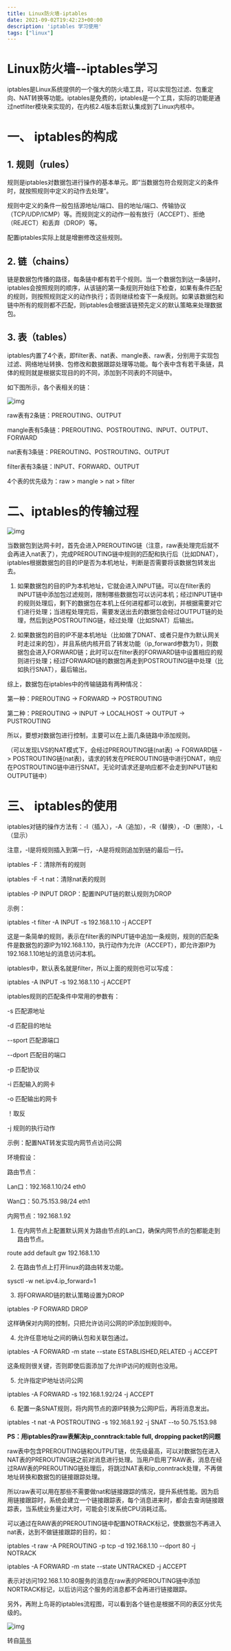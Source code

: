 ```yaml
---
title: Linux防火墙-iptables
date: 2021-09-02T19:42:23+00:00
description: 'iptables 学习使用'
tags: ["linux"]
---
```

# Linux防火墙--iptables学习
iptables是Linux系统提供的一个强大的防火墙工具，可以实现包过滤、包重定向、NAT转换等功能。iptables是免费的，iptables是一个工具，实际的功能是通过netfilter模块来实现的，在内核2.4版本后默认集成到了Linux内核中。

# 一、 iptables的构成

## 1. 规则（rules）

规则是iptables对数据包进行操作的基本单元。即“当数据包符合规则定义的条件时，就按照规则中定义的动作去处理”。

规则中定义的条件一般包括源地址/端口、目的地址/端口、传输协议（TCP/UDP/ICMP）等。而规则定义的动作一般有放行（ACCEPT）、拒绝（REJECT）和丢弃（DROP）等。

配置iptables实际上就是增删修改这些规则。

## 2. 链（chains）

链是数据包传播的路径，每条链中都有若干个规则。当一个数据包到达一条链时，iptables会按照规则的顺序，从该链的第一条规则开始往下检查，如果有条件匹配的规则，则按照规则定义的动作执行；否则继续检查下一条规则。如果该数据包和链中所有的规则都不匹配，则iptables会根据该链预先定义的默认策略来处理数据包。

## 3. 表（tables）

iptables内置了4个表，即filter表、nat表、mangle表、raw表，分别用于实现包过滤、网络地址转换、包修改和数据跟踪处理等功能。每个表中含有若干条链，具体的规则就是根据实现目的的不同，添加到不同表的不同链中。

如下图所示，各个表相关的链：

![img](http://upload-images.jianshu.io/upload_images/3329890-fcea46b652d9b2fa.png?imageMogr2/auto-orient/strip%7CimageView2/2/w/1240)

raw表有2条链：PREROUTING、OUTPUT

mangle表有5条链：PREROUTING、POSTROUTING、INPUT、OUTPUT、FORWARD

nat表有3条链：PREROUTING、POSTROUTING、OUTPUT

filter表有3条链：INPUT、FORWARD、OUTPUT

4个表的优先级为：raw > mangle > nat > filter

# 二、iptables的传输过程

![img](http://upload-images.jianshu.io/upload_images/3329890-3851549020dc2b60.png?imageMogr2/auto-orient/strip%7CimageView2/2/w/1240)

当数据包到达网卡时，首先会进入PREROUTING链（注意，raw表处理完后就不会再进入nat表了），完成PREROUTING链中规则的匹配和执行后（比如DNAT），iptables根据数据包的目的IP是否为本机地址，判断是否需要将该数据包转发出去。

1. 如果数据包的目的IP为本机地址，它就会进入INPUT链。可以在filter表的INPUT链中添加包过滤规则，限制哪些数据包可以访问本机；经过INPUT链中的规则处理后，剩下的数据包在本机上任何进程都可以收到，并根据需要对它们进行处理；当进程处理完后，需要发送出去的数据包会经过OUTPUT链的处理，然后到达POSTROUTING链，经过处理（比如SNAT）后输出。

2. 如果数据包的目的IP不是本机地址（比如做了DNAT、或者只是作为默认网关时走过来的包），并且系统内核开启了转发功能（ip_forward参数为1），则数据包会进入FORWARD链；此时可以在filter表的FORWARD链中设置相应的规则进行处理；经过FORWARD链的数据包再走到POSTROUTING链中处理（比如执行SNAT），最后输出。

综上，数据包在iptables中的传输链路有两种情况：

第一种：PREROUTING -> FORWARD -> POSTROUTING

第二种：PREROUTING -> INPUT -> LOCALHOST -> OUTPUT -> PUSTROUTING

所以，要想对数据包进行控制，主要可以在上面几条链路中添加规则。

（可以发现LVS的NAT模式下，会经过PREROUTING链(nat表) -> FORWARD链 -> POSTROUTING链(nat表)，请求的转发在PREROUTING链中进行DNAT，响应在POSTROUTING链中进行SNAT。无论时请求还是响应都不会走到INPUT链和OUTPUT链中）

# 三、 iptables的使用

iptables对链的操作方法有：-I（插入），-A（追加），-R（替换），-D（删除），-L（显示）

注意，-I是将规则插入到第一行，-A是将规则追加到链的最后一行。

iptables -F：清除所有的规则

iptables -F -t nat：清除nat表的规则

iptables -P INPUT DROP：配置INPUT链的默认规则为DROP

示例：

iptables -t filter -A INPUT -s 192.168.1.10 -j ACCEPT

这是一条简单的规则，表示在filter表的INPUT链中追加一条规则，规则的匹配条件是数据包的源IP为192.168.1.10，执行动作为允许（ACCEPT），即允许源IP为192.168.1.10地址的消息访问本机。

iptables中，默认表名就是filter，所以上面的规则也可以写成：

iptables -A INPUT -s 192.168.1.10 -j ACCEPT

iptables规则的匹配条件中常用的参数有：

-s 匹配源地址

-d 匹配目的地址

--sport 匹配源端口

--dport 匹配目的端口

-p 匹配协议

-i 匹配输入的网卡

-o 匹配输出的网卡

！取反

-j 规则的执行动作

示例：配置NAT转发实现内网节点访问公网

环境假设：

路由节点：

Lan口：192.168.1.10/24 eth0

Wan口：50.75.153.98/24 eth1

内网节点：192.168.1.92

1. 在内网节点上配置默认网关为路由节点的Lan口，确保内网节点的包都能走到路由节点。

route add default gw 192.168.1.10

2. 在路由节点上打开linux的路由转发功能。

sysctl -w net.ipv4.ip_forward=1

3. 将FORWARD链的默认策略设置为DROP

iptables -P FORWARD DROP

这样确保对内网的控制，只把允许访问公网的IP添加到规则中。

4. 允许任意地址之间的确认包和关联包通过。

iptables -A FORWARD -m state --state ESTABLISHED,RELATED -j ACCEPT

这条规则很关键，否则即使后面添加了允许IP访问的规则也没用。

5. 允许指定IP地址访问公网

iptables -A FORWARD -s 192.168.1.92/24 -j ACCEPT

6. 配置一条SNAT规则，将内网节点的源IP转换为公网IP后，再将消息发出。

iptables -t nat -A POSTROUTING -s 192.168.1.92 -j SNAT --to 50.75.153.98

**PS：用iptables的raw表解决ip_conntrack:table full, dropping packet的问题**

raw表中包含PREROUTING链和OUTPUT链，优先级最高，可以对数据包在进入NAT表的PREROUTING链之前对消息进行处理。当用户启用了RAW表，消息在经过RAW表的PREROUTING链处理后，将跳过NAT表和ip_conntrack处理，不再做地址转换和数据包的链接跟踪处理。

所以raw表可以用在那些不需要做nat和链接跟踪的情况，提升系统性能。因为启用链接跟踪时，系统会建立一个链接跟踪表，每个消息进来时，都会去查询链接跟踪表，当系统业务量过大时，可能会引发系统CPU消耗过高。

可以通过在RAW表的PREROUTING链中配置NOTRACK标记，使数据包不再进入nat表，达到不做链接跟踪的目的，如：

iptables -t raw -A PREROUTING -p tcp -d 192.168.1.10 --dport 80 -j NOTRACK

iptables -A FORWARD -m state --state UNTRACKED -j ACCEPT

表示对访问192.168.1.10:80服务的消息在raw表的PREROUTING链中添加NORTRACK标记，以后访问这个服务的消息都不会再进行链接跟踪。

另外，再附上鸟哥的iptables流程图，可以看到各个链也是根据不同的表区分优先级的。

![img](http://upload-images.jianshu.io/upload_images/3329890-df0602ca5ba7ff35.png?imageMogr2/auto-orient/strip%7CimageView2/2/w/1240)

转自[简书](http://www.jianshu.com/p/5f38e7253fc8?utm_campaign=hugo&utm_medium=reader_share&utm_content=note)
